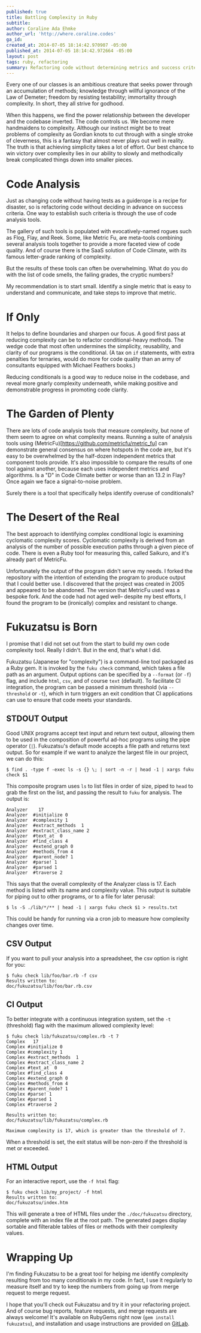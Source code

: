 ```yaml
---
published: true
title: Battling Complexity in Ruby
subtitle:
author: Coraline Ada Ehmke
author_url: 'http://where.coraline.codes'
ga_id:
created_at: 2014-07-05 18:14:42.970907 -05:00
published_at: 2014-07-05 18:14:42.972664 -05:00
layout: post
tags: ruby, refactoring
summary: Refactoring code without determining metrics and success criteria in advance can be a recipe for disaster. Fukuzatsu is a new code analysis tool that can guide and measure the success of your refactoring efforts.
---
```


Every one of our classes is an ambitious creature that seeks power through an accumulation of methods; knowledge through willful ignorance of the Law of Demeter; freedom by resisting testability; immortality through complexity. In short, they all strive for godhood.

When this happens, we find the power relationship between the developer and the codebase inverted. The code controls us. We become mere handmaidens to complexity. Although our instinct might be to treat problems of complexity as Gordian knots to cut through with a single stroke of cleverness, this is a fantasy that almost never plays out well in reality. The truth is that achieving simplicity takes a lot of effort. Our best chance to win victory over complexity lies in our ability to slowly and methodically break complicated things down into smaller pieces.

# Code Analysis

Just as changing code without having tests as a guiderope is a recipe for disaster, so is refactoring code without deciding in advance on success criteria. One way to establish such criteria is through the use of code analysis tools.

The gallery of such tools is populated with evocatively-named rogues such as Flog, Flay, and Reek. Some, like Metric Fu, are meta-tools combining several analysis tools together to provide a more faceted view of code quality. And of course there is the SaaS solution of Code Climate, with its famous letter-grade ranking of complexity.

But the results of these tools can often be overwhelming. What do you do with the list of code smells, the failing grades, the cryptic numbers?

My recommendation is to start small. Identify a single metric that is easy to understand and communicate, and take steps to improve that metric.

# If Only

It helps to define boundaries and sharpen our focus. A good first pass at reducing complexity can be to refactor conditional-heavy methods. The wedge code that most often undermines the simplicity, reusability, and clarity of our programs is the conditional. (A tax on `if` statements, with extra penalties for ternaries, would do more for code quality than an army of consultants equipped with Michael Feathers books.)

Reducing conditionals is a good way to reduce noise in the codebase, and reveal more gnarly complexity underneath, while making positive and demonstrable progress in promoting code clarity.

# The Garden of Plenty

There are lots of code analysis tools that measure complexity, but none of them seem to agree on what complexity means. Running a suite of analysis tools using (MetricFu)[https://github.com/metricfu/metric_fu] can demonstrate general consensus on where hotspots in the code are, but it's easy to be overwhelmed by the half-dozen independent metrics that component tools provide. It's also impossible to compare the results of one tool against another, because each uses independent metrics and algorithms. Is a "D" in Code Climate better or worse than an 13.2 in Flay? Once again we face a signal-to-noise problem.

Surely there is a tool that specifically helps identify overuse of conditionals?

# The Desert of the Real

The best approach to identifying complex conditional logic is examining cyclomatic complexity scores. Cyclomatic complexity is derived from an analysis of the number of possible execution paths through a given piece of code. There is even a Ruby tool for measuring this, called Saikuro, and it's already part of MetricFu.

Unfortunately the output of the program didn't serve my needs. I forked the repository with the intention of extending the program to produce output that I could better use. I discovered that the project was created in 2005 and appeared to be abandoned. The version that MetricFu used was a bespoke fork. And the code had not aged well– despite my best efforts, I found the program to be (ironically) complex and resistant to change.

# Fukuzatsu is Born

I promise that I did not set out from the start to build my own code complexity tool. Really I didn't. But in the end, that's what I did.

Fukuzatsu (Japanese for "complexity") is a command-line tool packaged as a Ruby gem. It is invoked by the `fuku check` command, which takes a file path as an argument. Output options can be specified by a `--format` (or `-f`) flag, and include `html`, `csv`, and of course `text` (default). To facilitate CI integration, the program can be passed a minimum threshold (via `--threshold` or `-t`), which in turn triggers an exit condition that CI applications can use to ensure that code meets your standards.

## STDOUT Output

Good UNIX programs accept text input and return text output, allowing them to be used in the composition of powerful ad-hoc programs using the pipe operator (`|`). Fukuzatsu's default mode accepts a file path and returns text output. So for example if we want to analyze the largest file in our project, we can do this:

    $ find . -type f -exec ls -s {} \; | sort -n -r | head -1 | xargs fuku check $1

This composite program uses `ls` to list files in order of size, piped to `head` to grab the first on the list, and passing the result to `fuku` for analysis. The output is:

    Analyzer    17
    Analyzer  #initialize 0
    Analyzer  #complexity 1
    Analyzer  #extract_methods  1
    Analyzer  #extract_class_name 2
    Analyzer  #text_at  0
    Analyzer  #find_class 4
    Analyzer  #extend_graph 0
    Analyzer  #methods_from 4
    Analyzer  #parent_node? 1
    Analyzer  #parse! 1
    Analyzer  #parsed 1
    Analyzer  #traverse 2

This says that the overall complexity of the Analyzer class is 17. Each method is listed with its name and complexity value. This output is suitable for piping out to other programs, or to a file for later perusal:

    $ ls -S ./lib/*/** | head -1 | xargs fuku check $1 > results.txt

This could be handy for running via a cron job to measure how complexity changes over time.

## CSV Output

If you want to pull your analysis into a spreadsheet, the csv option is right for you:

    $ fuku check lib/foo/bar.rb -f csv
    Results written to:
    doc/fukuzatsu/lib/foo/bar.rb.csv

## CI Output

To better integrate with a continuous integration system, set the `-t` (threshold) flag with the maximum allowed complexity level:

    $ fuku check lib/fukuzatsu/complex.rb -t 7
    Complex   17
    Complex #initialize 0
    Complex #complexity 1
    Complex #extract_methods  1
    Complex #extract_class_name 2
    Complex #text_at  0
    Complex #find_class 4
    Complex #extend_graph 0
    Complex #methods_from 4
    Complex #parent_node? 1
    Complex #parse! 1
    Complex #parsed 1
    Complex #traverse 2

    Results written to:
    doc/fukuzatsu/lib/fukuzatsu/complex.rb

    Maximum complexity is 17, which is greater than the threshold of 7.

When a threshold is set, the exit status will be non-zero if the threshold is met or exceeded.

## HTML Output

For an interactive report, use the `-f html` flag:

    $ fuku check lib/my_project/ -f html
    Results written to:
    doc/fukuzatsu/index.htm

This will generate a tree of HTML files under the `./doc/fukuzatsu` directory, complete with an index file at the root path. The generated pages display sortable and filterable tables of files or methods with their complexity values.

# Wrapping Up

I'm finding Fukuzatsu to be a great tool for helping me identify complexity resulting from too many conditionals in my code. In fact, I use it regularly to measure itself and try to keep the numbers from going up from merge request to merge request.

I hope that you'll check out Fukuzatsu and try it in your refactoring project. And of course bug reports, feature requests, and merge requests are always welcome! It's available on RubyGems right now (`gem install fukuzatsu`), and installation and usage instructions are provided on  [GitLab](https://gitlab.com/coraline/fukuzatsu/tree/master).
